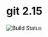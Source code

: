# git 2.15

![Build Status](https://travis-ci.org/cyber-dojo-languages/git-2.15.svg?branch=master)

